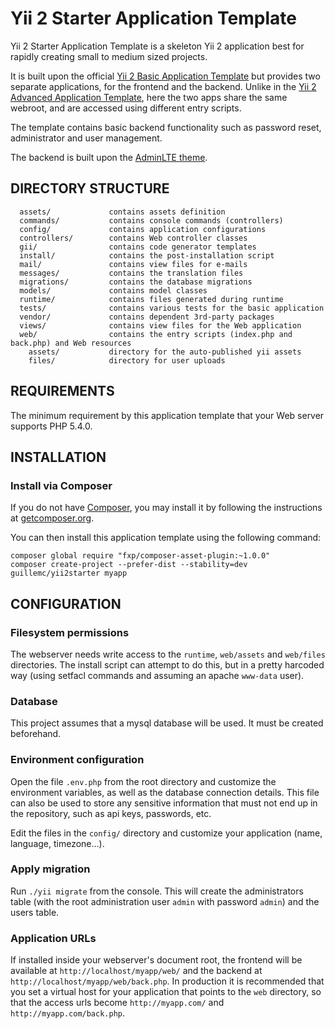 Yii 2 Starter Application Template
==================================

Yii 2 Starter Application Template is a skeleton Yii 2 application best for
rapidly creating small to medium sized projects.

It is built upon the official [Yii 2 Basic Application Template](https://github.com/yiisoft/yii2-app-basic)
but provides two separate applications, for the frontend and the backend. Unlike in the
[Yii 2 Advanced Application Template](https://github.com/yiisoft/yii2-app-advanced), here the
two apps share the same webroot, and are accessed using different entry scripts.

The template contains basic backend functionality such as password reset, administrator and user management.

The backend is built upon the [AdminLTE theme](https://almsaeedstudio.com/AdminLTE).

DIRECTORY STRUCTURE
-------------------

      assets/             contains assets definition
      commands/           contains console commands (controllers)
      config/             contains application configurations
      controllers/        contains Web controller classes
      gii/                contains code generator templates
      install/            contains the post-installation script
      mail/               contains view files for e-mails
      messages/           contains the translation files
      migrations/         contains the database migrations
      models/             contains model classes
      runtime/            contains files generated during runtime
      tests/              contains various tests for the basic application
      vendor/             contains dependent 3rd-party packages
      views/              contains view files for the Web application
      web/                contains the entry scripts (index.php and back.php) and Web resources
        assets/           directory for the auto-published yii assets
        files/            directory for user uploads



REQUIREMENTS
------------

The minimum requirement by this application template that your Web server supports PHP 5.4.0.


INSTALLATION
------------

### Install via Composer

If you do not have [Composer](http://getcomposer.org/), you may install it by following the instructions
at [getcomposer.org](http://getcomposer.org/doc/00-intro.md#installation-nix).

You can then install this application template using the following command:

~~~
composer global require "fxp/composer-asset-plugin:~1.0.0"
composer create-project --prefer-dist --stability=dev guillemc/yii2starter myapp
~~~


CONFIGURATION
-------------

### Filesystem permissions

The webserver needs write access to the `runtime`, `web/assets` and `web/files` directories. 
The install script can attempt to do this, but in a pretty harcoded way (using setfacl commands 
and assuming an apache `www-data` user).

### Database

This project assumes that a mysql database will be used. It must be created beforehand.

### Environment configuration

Open the file `.env.php` from the root directory and customize the environment
variables, as well as the database connection details. This file can also be used to store any sensitive
information that must not end up in the repository, such as api keys, passwords, etc.

Edit the files in the `config/` directory and customize your application (name, language, timezone...).

### Apply migration

Run `./yii migrate` from the console. This will create the administrators table (with the root administration
user `admin` with password `admin`) and the users table.

### Application URLs

If installed inside your webserver's document root, the frontend will be available at `http://localhost/myapp/web/`
and the backend at `http://localhost/myapp/web/back.php`. In production it is recommended that you set a virtual
host for your application that points to the `web` directory, so that the access urls become `http://myapp.com/`
and `http://myapp.com/back.php`.


